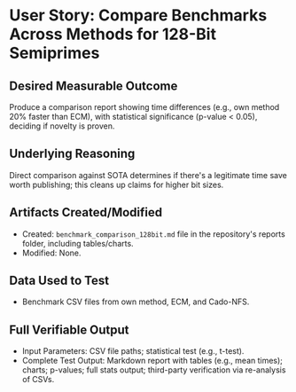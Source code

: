 # User Story: Compare Benchmarks Across Methods for 128-Bit Semiprimes

## Desired Measurable Outcome

Produce a comparison report showing time differences (e.g., own method 20% faster than ECM), with statistical significance (p-value < 0.05), deciding if novelty is proven.

## Underlying Reasoning

Direct comparison against SOTA determines if there's a legitimate time save worth publishing; this cleans up claims for higher bit sizes.

## Artifacts Created/Modified

- Created: `benchmark_comparison_128bit.md` file in the repository's reports folder, including tables/charts.
- Modified: None.

## Data Used to Test

- Benchmark CSV files from own method, ECM, and Cado-NFS.

## Full Verifiable Output

- Input Parameters: CSV file paths; statistical test (e.g., t-test).
- Complete Test Output: Markdown report with tables (e.g., mean times); charts; p-values; full stats output; third-party verification via re-analysis of CSVs.

